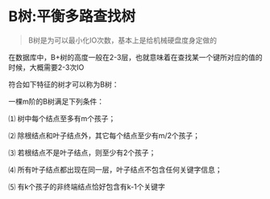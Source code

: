 # B树:平衡多路查找树
>B树是为可以最小化IO次数，基本上是给机械硬盘度身定做的

在数据库中，B+树的高度一般在2-3层，也就意味着在查找某一个键所对应的值的时候，大概需要2-3次IO

符合如下特征的树才可以称为B树：

一棵m阶的B树满足下列条件：

⑴ 树中每个结点至多有m个孩子；

⑵ 除根结点和叶子结点外，其它每个结点至少有m/2个孩子；

⑶ 若根结点不是叶子结点，则至少有2个孩子；

⑷ 所有叶子结点都出现在同一层，叶子结点不包含任何关键字信息；

⑸ 有k个孩子的非终端结点恰好包含有k-1个关键字
